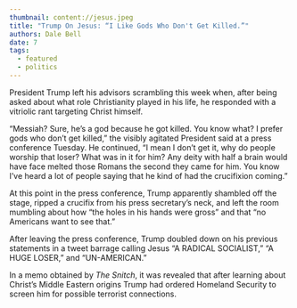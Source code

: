```yaml
---
thumbnail: content://jesus.jpeg
title: "Trump On Jesus: “I Like Gods Who Don't Get Killed.”"
authors: Dale Bell
date: 7
tags:
  - featured
  - politics
---
```


President Trump left his advisors scrambling this week when, after being asked about what role Christianity played in his life, he responded with a vitriolic rant targeting Christ himself.

“Messiah? Sure, he’s a god because he got killed. You know what? I prefer gods who don’t get killed,” the visibly agitated President said at a press conference Tuesday. He continued, “I mean I don’t get it, why do people worship that loser? What was in it for him? Any deity with half a brain would have face melted those Romans the second they came for him. You know I’ve heard a lot of people saying that he kind of had the crucifixion coming.”

At this point in the press conference, Trump apparently shambled off the stage, ripped a crucifix from his press secretary’s neck, and left the room mumbling about how “the holes in his hands were gross” and that “no Americans want to see that.”

After leaving the press conference, Trump doubled down on his previous statements in a tweet barrage calling Jesus “A RADICAL SOCIALIST,” “A HUGE LOSER,” and “UN-AMERICAN.” 

In a memo obtained by *The Snitch*, it was revealed that after learning about Christ’s Middle Eastern origins Trump had ordered Homeland Security to screen him for possible terrorist connections.
